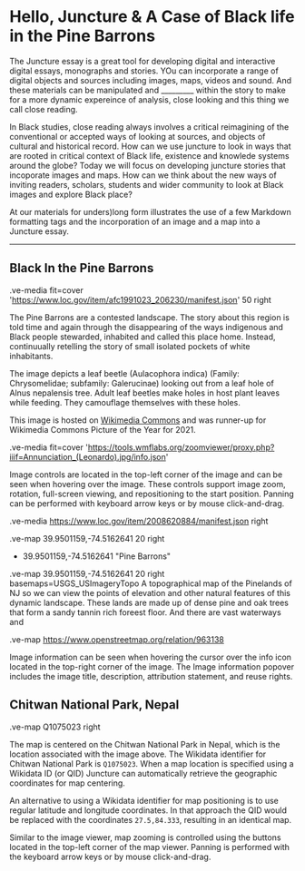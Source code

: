 # Hello, Juncture & A Case of Black life in the Pine Barrons

The Juncture essay is a great tool for developing digital and interactive digital essays, monographs and stories. YOu can incorporate a range of digital objects and sources including images, maps, videos and sound. And these materials can be manipulated and _________ within the story to make for a more dynamic expereince of analysis, close looking and this thing we call close reading. 

In Black studies, close reading always involves a critical reimagining of the conventional or accepted ways of looking at sources, and objects of cultural and historical record. How can we use juncture to look in ways that are rooted in critical context of Black life, existence and knowlede systems around the globe? Today we will focus on developing juncture stories that incoporate images and maps. How can we think about the new ways of inviting readers, scholars, students and wider community to look at Black images and explore Black place? 

At our materials for unders)long form illustrates the use of a few Markdown formatting tags and the incorporation of an image and a map into a Juncture essay.

---



## Black In the Pine Barrons

.ve-media fit=cover 'https://www.loc.gov/item/afc1991023_206230/manifest.json' 50 right

The Pine Barrons are a contested landscape. The story about this region is told time and again through the disappearing of the ways indigenous and Black people stewarded, inhabited and called this place home. Instead, continuually retelling the story of small isolated pockets of white inhabitants. 








The image depicts a leaf beetle (Aulacophora indica) (Family: Chrysomelidae; subfamily: Galerucinae) looking out from a leaf hole of Alnus nepalensis tree. Adult leaf beetles make holes in host plant leaves while feeding. They camouflage themselves with these holes.

This image is hosted on [Wikimedia Commons](https://commons.wikimedia.org/wiki/File:The_Bug_Peek.jpg) and was runner-up for Wikimedia Commons Picture of the Year for 2021.

.ve-media fit=cover 'https://tools.wmflabs.org/zoomviewer/proxy.php?iiif=Annunciation_(Leonardo).jpg/info.json'


Image controls are located in the top-left corner of the image and can be seen when hovering over the image.  These controls support image zoom, rotation, full-screen viewing, and repositioning to the start position.  Panning can be performed with keyboard arrow keys or by mouse click-and-drag.

.ve-media https://www.loc.gov/item/2008620884/manifest.json right

.ve-map 39.9501159,-74.5162641 20 right  
- 39.9501159,-74.5162641 "Pine Barrons"


.ve-map 39.9501159,-74.5162641 20 right basemaps=USGS_USImageryTopo
A topographical map of the Pinelands of NJ so we can view the points of elevation and other natural features of this dynamic landscape. These lands are made up of dense pine and oak trees that form a sandy tannin rich foreest floor. And there are vast waterways and 

.ve-map https://www.openstreetmap.org/relation/963138 



Image information can be seen when hovering the cursor over the info icon located in the top-right corner of the image.  The Image information popover includes the image title, description, attribution statement, and reuse rights.

## Chitwan National Park, Nepal

.ve-map Q1075023 right

The map is centered on the Chitwan National Park in Nepal, which is the location associated with the image above.  The Wikidata identifier for Chitwan National Park is `Q1075023`.  When a map location is specified using a Wikidata ID (or QID) Juncture can automatically retrieve the geographic coordinates for map centering.

An alternative to using a Wikidata identifier for map positioning is to use regular latitude and longitude coordinates.  In that approach the QID would be replaced with the coordinates `27.5,84.333`, resulting in an identical map.

Similar to the image viewer, map zooming is controlled using the buttons located in the top-left corner of the map viewer.  Panning is performed with the keyboard arrow keys or by mouse click-and-drag.
